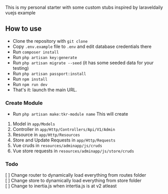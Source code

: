 This is my personal starter with some custom stubs inspired by laraveldaily vuejs example


## How to use

- Clone the repository with `git clone`
- Copy `.env.example` file to `.env` and edit database credentials there
- Run `composer install`
- Run `php artisan key:generate`
- Run `php artisan migrate --seed` (it has some seeded data for your testing)
- Run `php artisan passport:install`
- Run `npm install`
- Run `npm run dev`
- That's it: launch the main URL. 

### Create Module

- Run `php artisan make:tkr-module name`
This will create 
1. Model in `app/Models` 
2. Controller in `app/Http/Controllers/Api/V1/Admin` 
3. Resource in `app/Http/Resources` 
4. Store and Update Requests in `app/Http/Requests` 
5. Vue cruds in `resources/adminapp/js/cruds` 
6. Vue store requests in `resources/adminapp/js/store/cruds`



### Todo
[ ] Change router to dynamically load everything from routes folder   
[ ] Change store to dynamically load everything from store folder  
[ ] Change to inertia.js when intertia.js is at v2 atleast 
